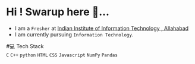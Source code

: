 # Hi ! Swarup here 👋...
- I am a `Fresher` at [Indian Institute of Information Technology , Allahabad](https://www.iiita.ac.in/)
- I am currently pursuing `Information Technology`.

#💻 Tech Stack <br>
`C` `C++` `python` `HTML` `CSS` `Javascript` `NumPy` `Pandas` 
